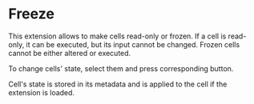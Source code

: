 # Freeze

This extension allows to make cells read-only or frozen. If a cell is read-only, it can be executed, but its input cannot be changed. Frozen cells cannot be either altered or executed.

To change cells' state, select them and press corresponding button.

Cell's state is stored in its metadata and is applied to the cell if the extension is loaded.

